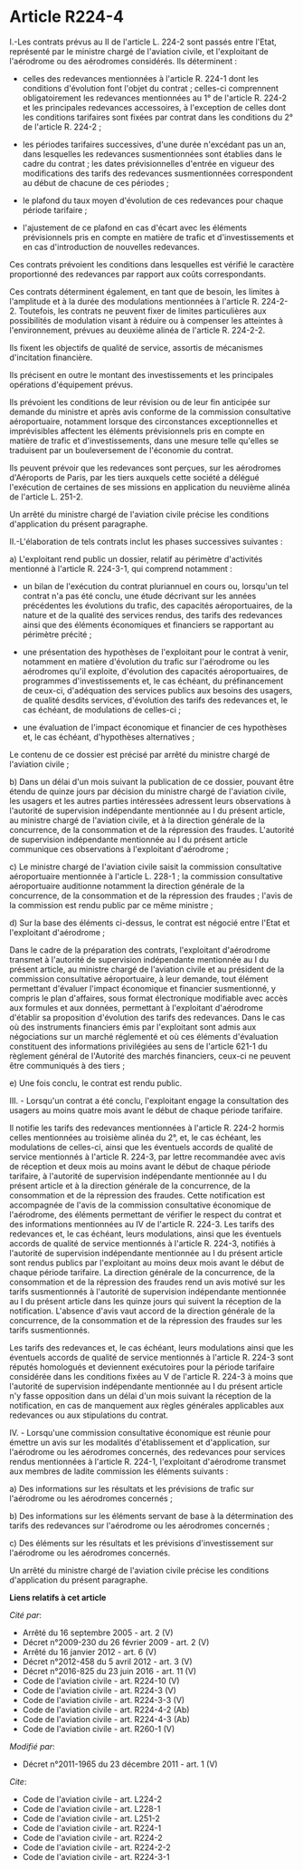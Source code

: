 # Article R224-4

I.-Les contrats prévus au II de l'article L. 224-2 sont passés entre l'Etat, représenté par            le ministre chargé de
l'aviation civile, et l'exploitant de l'aérodrome ou des aérodromes considérés. Ils déterminent :

- celles des redevances mentionnées à l'article R. 224-1 dont les conditions d'évolution font l'objet du contrat ; celles-ci
comprennent obligatoirement les redevances mentionnées au 1° de l'article R. 224-2 et les principales redevances accessoires,
à l'exception de celles dont les conditions tarifaires sont fixées par contrat dans les conditions du 2° de l'article R.
224-2 ;

- les périodes tarifaires successives, d'une durée n'excédant pas un an, dans lesquelles les redevances susmentionnées sont
établies dans le cadre du contrat ; les dates prévisionnelles d'entrée en vigueur des modifications des tarifs des redevances
susmentionnées correspondent au début de chacune de ces périodes ;

- le plafond du taux moyen d'évolution de ces redevances pour chaque période tarifaire ;

- l'ajustement de ce plafond en cas d'écart avec les éléments prévisionnels pris en compte en matière de trafic et
d'investissements et en cas d'introduction de nouvelles redevances. 

Ces contrats prévoient les conditions dans lesquelles est vérifié le caractère proportionné des redevances par rapport aux
coûts correspondants. 

Ces contrats déterminent également, en tant que de besoin, les limites à l'amplitude et à la durée des modulations
mentionnées à l'article R. 224-2-2. Toutefois, les contrats ne peuvent fixer de limites particulières aux possibilités de
modulation visant à réduire ou à compenser les atteintes à l'environnement, prévues au deuxième alinéa de l'article R.
224-2-2. 

Ils fixent les objectifs de qualité de service, assortis de mécanismes d'incitation financière. 

Ils précisent en outre le montant des investissements et les principales opérations d'équipement prévus. 

Ils prévoient les conditions de leur révision ou de leur fin anticipée sur demande du ministre et après avis conforme de la
commission consultative aéroportuaire, notamment lorsque des circonstances exceptionnelles et imprévisibles affectent les
éléments prévisionnels pris en compte en matière de trafic et d'investissements, dans une mesure telle qu'elles se traduisent
par un bouleversement de l'économie du contrat. 

Ils peuvent prévoir que les redevances sont perçues, sur les aérodromes d'Aéroports de Paris, par les tiers auxquels cette
société a délégué l'exécution de certaines de ses missions en application du neuvième alinéa de l'article L. 251-2. 

Un arrêté du ministre chargé de l'aviation civile  précise les conditions d'application du présent paragraphe. 

II.-L'élaboration de tels contrats inclut les phases successives suivantes : 

a) L'exploitant rend public un dossier, relatif au périmètre d'activités mentionné à l'article R. 224-3-1, qui comprend
notamment :

- un bilan de l'exécution du contrat pluriannuel en cours ou, lorsqu'un tel contrat n'a pas été conclu, une étude décrivant
sur les années précédentes les évolutions du trafic, des capacités aéroportuaires, de la nature et de la qualité des services
rendus, des tarifs des redevances ainsi que des éléments économiques et financiers se rapportant au périmètre précité ;

- une présentation des hypothèses de l'exploitant pour le contrat à venir, notamment en matière d'évolution du trafic sur
l'aérodrome ou les aérodromes qu'il exploite, d'évolution des capacités aéroportuaires, de programmes d'investissements et,
le cas échéant, du préfinancement de ceux-ci, d'adéquation des services publics aux besoins des usagers, de qualité desdits
services, d'évolution des tarifs des redevances et, le cas échéant, de modulations de celles-ci ;

- une évaluation de l'impact économique et financier de ces hypothèses et, le cas échéant, d'hypothèses alternatives ; 

Le contenu de ce dossier est précisé par arrêté du ministre chargé de l'aviation civile ; 

b) Dans un délai d'un mois suivant la publication de ce dossier, pouvant être étendu de quinze jours par décision du ministre
chargé de l'aviation civile, les usagers et les autres parties intéressées adressent leurs observations à l'autorité de
supervision indépendante mentionnée au I du présent article, au ministre chargé de l'aviation civile, et à la direction
générale de la concurrence, de la consommation et de la répression des fraudes. L'autorité de supervision indépendante
mentionnée au I du présent article communique ces observations à l'exploitant d'aérodrome ; 

c) Le ministre chargé de l'aviation civile saisit la commission consultative aéroportuaire mentionnée à l'article L. 228-1 ;
la commission consultative aéroportuaire auditionne notamment la direction générale de la concurrence, de la consommation et
de la répression des fraudes ; l'avis de la commission est rendu public par ce même ministre ; 

d) Sur la base des éléments ci-dessus, le contrat est négocié entre l'Etat et l'exploitant d'aérodrome ; 

Dans le cadre de la préparation des contrats, l'exploitant d'aérodrome transmet à l'autorité de supervision indépendante
mentionnée au I du présent article, au ministre chargé de l'aviation civile et au président de la commission consultative
aéroportuaire, à leur demande, tout élément permettant d'évaluer l'impact économique et financier susmentionné, y compris le
plan d'affaires, sous format électronique modifiable avec accès aux formules et aux données, permettant à l'exploitant
d'aérodrome d'établir sa proposition d'évolution des tarifs des redevances. Dans le cas où des instruments financiers émis
par l'exploitant sont admis aux négociations sur un marché réglementé et où ces éléments d'évaluation constituent des
informations privilégiées au sens de l'article 621-1 du règlement général de l'Autorité des marchés financiers, ceux-ci ne
peuvent être communiqués à des tiers ; 

e) Une fois conclu, le contrat est rendu public. 

III. - Lorsqu'un contrat a été conclu, l'exploitant engage la consultation des usagers au moins quatre mois avant le début de
chaque période tarifaire. 

Il notifie les tarifs des redevances mentionnées à l'article R. 224-2 hormis celles mentionnées au troisième alinéa du 2°,
et, le cas échéant, les modulations de celles-ci, ainsi que les éventuels accords de qualité de service mentionnés à
l'article R. 224-3, par lettre recommandée avec avis de réception et deux mois au moins avant le début de chaque période
tarifaire, à l'autorité de supervision indépendante mentionnée au I du présent article et à la direction générale de la
concurrence, de la consommation et de la répression des fraudes. Cette notification est accompagnée de l'avis de la
commission consultative économique de l'aérodrome, des éléments permettant de vérifier le respect du contrat et des
informations mentionnées au IV de l'article R. 224-3. Les tarifs des redevances et, le cas échéant, leurs modulations, ainsi
que les éventuels accords de qualité de service mentionnés à l'article R. 224-3, notifiés à l'autorité de supervision
indépendante mentionnée au I du présent article sont rendus publics par l'exploitant au moins deux mois avant le début de
chaque période tarifaire. La direction générale de la concurrence, de la consommation et de la répression des fraudes rend un
avis motivé sur les tarifs susmentionnés à l'autorité de supervision indépendante mentionnée au I du présent article dans les
quinze jours qui suivent la réception de la notification. L'absence d'avis vaut accord de la direction générale de la
concurrence, de la consommation et de la répression des fraudes sur les tarifs susmentionnés. 

Les tarifs des redevances et, le cas échéant, leurs modulations ainsi que les éventuels accords de qualité de service
mentionnés à l'article R. 224-3 sont réputés homologués et deviennent exécutoires pour la période tarifaire considérée dans
les conditions fixées au V de l'article R. 224-3 à moins que l'autorité de supervision indépendante mentionnée au I du
présent article n'y fasse opposition dans un délai d'un mois suivant la réception de la notification, en cas de manquement
aux règles générales applicables aux redevances ou aux stipulations du contrat.

IV. - Lorsqu'une commission consultative économique est réunie pour émettre un avis sur les modalités d'établissement et
d'application, sur l'aérodrome ou les aérodromes concernés, des redevances pour services rendus mentionnées à l'article R.
224-1, l'exploitant d'aérodrome transmet aux membres de ladite commission les éléments suivants :

a) Des informations sur les résultats et les prévisions de trafic sur l'aérodrome ou les aérodromes concernés ;

b) Des informations sur les éléments servant de base à la détermination des tarifs des redevances sur l'aérodrome ou les
aérodromes concernés ;

c) Des éléments sur les résultats et les prévisions d'investissement sur l'aérodrome ou les aérodromes concernés.

Un arrêté du ministre chargé de l'aviation civile précise les conditions d'application du présent paragraphe.

**Liens relatifs à cet article**

_Cité par_:

  - Arrêté du 16 septembre 2005 - art. 2 (V)
  - Décret n°2009-230 du 26 février 2009 - art. 2 (V)
  - Arrêté du 16 janvier 2012 - art. 6 (V)
  - Décret n°2012-458  du 5 avril 2012 - art. 3 (V)
  - Décret n°2016-825 du 23 juin 2016 - art. 11 (V)
  - Code de l'aviation civile - art. R224-10 (V)
  - Code de l'aviation civile - art. R224-3 (V)
  - Code de l'aviation civile - art. R224-3-3 (V)
  - Code de l'aviation civile - art. R224-4-2 (Ab)
  - Code de l'aviation civile - art. R224-4-3 (Ab)
  - Code de l'aviation civile - art. R260-1 (V)

_Modifié par_:

  - Décret n°2011-1965 du 23 décembre 2011 - art. 1 (V)

_Cite_:

  - Code de l'aviation civile - art. L224-2
  - Code de l'aviation civile - art. L228-1
  - Code de l'aviation civile - art. L251-2
  - Code de l'aviation civile - art. R224-1
  - Code de l'aviation civile - art. R224-2
  - Code de l'aviation civile - art. R224-2-2
  - Code de l'aviation civile - art. R224-3-1
